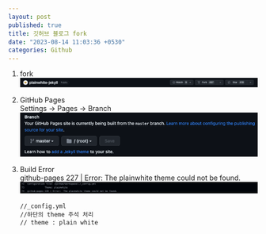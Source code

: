 ```yaml
---
layout: post
published: true
title: 깃허브 블로그 fork
date: "2023-08-14 11:03:36 +0530"
categories: Github
---
```


1. fork   
   <img src="../assets/img/github0814fork.png" >

2. GitHub Pages   
   Settings -> Pages -> Branch   
   <img src="../assets/img/github0814branch.png" >


3. Build Error   
   github-pages 227 | Error: The plainwhite theme could not be found.   
   <img src="../assets/img/github0814error.png" >

   ```
   //_config.yml
   //하단의 theme 주석 처리
   // theme : plain white
   ```
